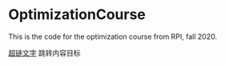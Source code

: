 # OptimizationCourse
This is the code for the optimization course from RPI, fall 2020.

[超链文字](#jump)
<span id="jump">跳转内容目标</span>
